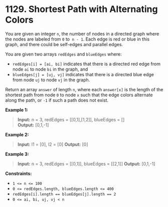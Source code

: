 # 1129. Shortest Path with Alternating Colors

You are given an integer `n`, the number of nodes in a directed graph where the nodes are labeled from `0` to` n - 1`. 
Each edge is red or blue in this graph, and there could be self-edges and parallel edges.

You are given two arrays `redEdges` and `blueEdges` where:
* `redEdges[i] = [ai, bi]` indicates that there is a directed red edge from node `ai` to node `bi` in the graph, and
* `blueEdges[j] = [uj, vj]` indicates that there is a directed blue edge from node `uj` to node `vj` in the graph.

Return an array `answer` of length `n`, 
where each `answer[x]` is the length of the shortest path from node `0` to node `x` such that the edge colors alternate along the path, 
or `-1` if such a path does not exist.

**Example 1:**  
> **Input:** n = 3, redEdges = [[0,1],[1,2]], blueEdges = []  
> **Output:** [0,1,-1]

**Example 2:**
> **Input:** l1 = [0], l2 = [0] 
> **Output:** [0]

**Example 3:**
> **Input:** n = 3, redEdges = [[0,1]], blueEdges = [[2,1]] 
> **Output:** [0,1,-1]

**Constraints:**
* `1 <= n <= 100`
* `0 <= redEdges.length, blueEdges.length <= 400`
* `redEdges[i].length == blueEdges[j].length == 2`
* `0 <= ai, bi, uj, vj < n`
